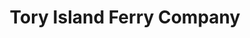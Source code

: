 ---
title: "Tory Island Ferry Company"
address: "Strand Road, Middletown, Derrybeg, Co. Donegal"
tel: "+353 (0)74 953 1320"
county: "Derry"
category: "Internal Ferry Services"
type: "Content"
lat: "54.825862884521484"
lng: "-8.525734901428223"
---